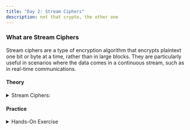 ```yaml
---
title: "Day 2: Stream Ciphers"
description: not that crypto, the other one
---
```


### What are Stream Ciphers

Stream ciphers are a type of encryption algorithm that encrypts plaintext one bit or byte at a time, rather than in large blocks. They are particularly useful in scenarios where the data comes in a continuous stream, such as in real-time communications.

#### Theory

<details>
<summary>Stream Ciphers:</summary>

> Objective: Deepen understanding of stream ciphers and their applications.

> > Stream Cipher 101. [Read here](https://www.okta.com/identity-101/stream-cipher/)

</details>




#### Practice

<details>
<summary>Hands-On Exercise</summary>

>>Single-Byte XOR, Single Character XOR
>>>CryptoPals [1-4] [Practice Here](https://cryptopals.com/sets/1)

>>Repeated Key XOR
>>>CryptoPals [5-6] [Practice Here](https://cryptopals.com/sets/1)
</details>
